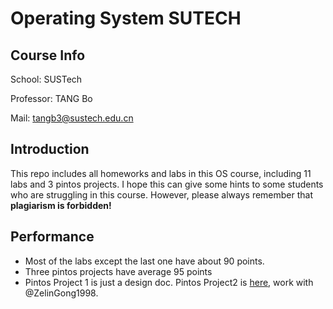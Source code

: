 # Operating System SUTECH

## Course Info
School: SUSTech

Professor: TANG Bo 

Mail: tangb3@sustech.edu.cn

## Introduction
This repo includes all homeworks and labs in this OS course, including 11 labs and 3 pintos projects. 
I hope this can give some hints to some students who are struggling in this course. However, please always remember that
**plagiarism is forbidden!**

## Performance
- Most of the labs except the last one have about 90 points.
- Three pintos projects have average 95 points
- Pintos Project 1 is just a design doc. Pintos Project2 is [here](https://github.com/11610309GZL/OS_Pro2), work with @ZelinGong1998.

